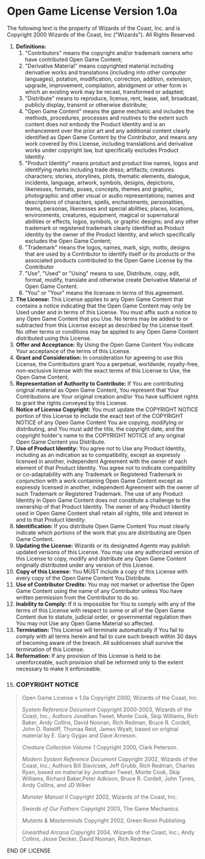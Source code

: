 # Open Game License Version 1.0a

The following text is the property of Wizards of the Coast, Inc. and is Copyright 2000 Wizards of the Coast, Inc ("Wizards"). All Rights Reserved.

1.  **Definitions:**
    1.  "Contributors" means the copyright and/or trademark owners who have contributed Open Game Content;
    2.  "Derivative Material" means copyrighted material including derivative works and translations (including into other computer languages), potation, modification, correction, addition, extension, upgrade, improvement, compilation, abridgment or other form in which an existing work may be recast, transformed or adapted;
    3.  "Distribute" means to reproduce, license, rent, lease, sell, broadcast, publicly display, transmit or otherwise distribute;
    4.  "Open Game Content" means the game mechanic and includes the methods, procedures, processes and routines to the extent such content does not embody the Product Identity and is an enhancement over the prior art and any additional content clearly identified as Open Game Content by the Contributor, and means any work covered by this License, including translations and derivative works under copyright law, but specifically excludes Product Identity.
    5.  "Product Identity" means product and product line names, logos and identifying marks including trade dress; artifacts; creatures characters; stories, storylines, plots, thematic elements, dialogue, incidents, language, artwork, symbols, designs, depictions, likenesses, formats, poses, concepts, themes and graphic, photographic and other visual or audio representations; names and descriptions of characters, spells, enchantments, personalities, teams, personas, likenesses and special abilities; places, locations, environments, creatures, equipment, magical or supernatural abilities or effects, logos, symbols, or graphic designs; and any other trademark or registered trademark clearly identified as Product identity by the owner of the Product Identity, and which specifically excludes the Open Game Content;
    6.  "Trademark" means the logos, names, mark, sign, motto, designs that are used by a Contributor to identify itself or its products or the associated products contributed to the Open Game License by the Contributor
    7.  "Use", "Used" or "Using" means to use, Distribute, copy, edit, format, modify, translate and otherwise create Derivative Material of Open Game Content.
    8.  "You" or "Your" means the licensee in terms of this agreement.
2.  **The License:** This License applies to any Open Game Content that contains a notice indicating that the Open Game Content may only be Used under and in terms of this License. You must affix such a notice to any Open Game Content that you Use. No terms may be added to or subtracted from this License except as described by the License itself. No other terms or conditions may be applied to any Open Game Content distributed using this License.
3.  **Offer and Acceptance:** By Using the Open Game Content You indicate Your acceptance of the terms of this License.
4.  **Grant and Consideration:** In consideration for agreeing to use this License, the Contributors grant You a perpetual, worldwide, royalty-free, non-exclusive license with the exact terms of this License to Use, the Open Game Content.
5.  **Representation of Authority to Contribute:** If You are contributing original material as Open Game Content, You represent that Your Contributions are Your original creation and/or You have sufficient rights to grant the rights conveyed by this License.
6.  **Notice of License Copyright:** You must update the COPYRIGHT NOTICE portion of this License to include the exact text of the COPYRIGHT NOTICE of any Open Game Content You are copying, modifying or distributing, and You must add the title, the copyright date, and the copyright holder's name to the COPYRIGHT NOTICE of any original Open Game Content you Distribute.
7.  **Use of Product Identity:** You agree not to Use any Product Identity, including as an indication as to compatibility, except as expressly licensed in another, independent Agreement with the owner of each element of that Product Identity. You agree not to indicate compatibility or co-adaptability with any Trademark or Registered Trademark in conjunction with a work containing Open Game Content except as expressly licensed in another, independent Agreement with the owner of such Trademark or Registered Trademark. The use of any Product Identity in Open Game Content does not constitute a challenge to the ownership of that Product Identity. The owner of any Product Identity used in Open Game Content shall retain all rights, title and interest in and to that Product Identity.
8.  **Identification:** If you distribute Open Game Content You must clearly indicate which portions of the work that you are distributing are Open Game Content.
9.  **Updating the License:** Wizards or its designated Agents may publish updated versions of this License. You may use any authorized version of this License to copy, modify and distribute any Open Game Content originally distributed under any version of this License.
10.  **Copy of this License:** You MUST include a copy of this License with every copy of the Open Game Content You Distribute.
11.  **Use of Contributor Credits:** You may not market or advertise the Open Game Content using the name of any Contributor unless You have written permission from the Contributor to do so.
12.  **Inability to Comply:** If it is impossible for You to comply with any of the terms of this License with respect to some or all of the Open Game Content due to statute, judicial order, or governmental regulation then You may not Use any Open Game Material so affected.
13.  **Termination:** This License will terminate automatically if You fail to comply with all terms herein and fail to cure such breach within 30 days of becoming aware of the breach. All sublicenses shall survive the termination of this License.
14.  **Reformation:** If any provision of this License is held to be unenforceable, such provision shall be reformed only to the extent necessary to make it enforceable.
15.  ### COPYRIGHT NOTICE

> Open Game License v 1.0a Copyright 2000, Wizards of the Coast, Inc.
>
> _System Reference Document_ Copyright 2000-2003, Wizards of the Coast, Inc.; Authors Jonathan Tweet, Monte Cook, Skip Williams, Rich Baker, Andy Collins, David Noonan, Rich Redman, Bruce R. Cordell, John D. Rateliff, Thomas Reid, James Wyatt, based on original material by E. Gary Gygax and Dave Arneson.
>
> _Creature Collection Volume 1_ Copyright 2000, Clark Peterson.
>
> _Modern System Reference Document_ Copyright 2002, Wizards of the Coast, Inc.; Authors Bill Slavicsek, Jeff Grubb, Rich Redman, Charles Ryan, based on material by Jonathan Tweet, Monte Cook, Skip Williams, Richard Baker,Peter Adkison, Bruce R. Cordell, John Tynes, Andy Collins, and JD Wiker
>
> _Monster Manual II_ Copyright 2002, Wizards of the Coast, Inc.
>
> _Swords of Our Fathers_ Copyright 2003, The Game Mechanics.
>
> _Mutants & Masterminds_ Copyright 2002, Green Ronin Publishing.
>
> _Unearthed Arcana_ Copyright 2004, Wizards of the Coast, Inc.; Andy Collins, Jesse Decker, David Noonan, Rich Redman.

END OF LICENSE
